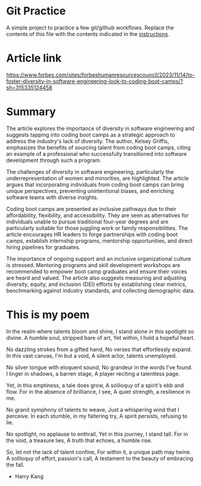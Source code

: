# Git Practice
A simple project to practice a few git/github workflows.  Replace the contents of this file with the contents indicated in the [instructions](./instructions.md).

# Article link 
https://www.forbes.com/sites/forbeshumanresourcescouncil/2023/11/14/to-foster-diversity-in-software-engineering-look-to-coding-boot-camps/?sh=315335124458

# Summary

The article explores the importance of diversity in software engineering and suggests tapping into coding boot camps as a strategic approach to address the industry's lack of diversity. The author, Kelsey Griffis, emphasizes the benefits of sourcing talent from coding boot camps, citing an example of a professional who successfully transitioned into software development through such a program.

The challenges of diversity in software engineering, particularly the underrepresentation of women and minorities, are highlighted. The article argues that incorporating individuals from coding boot camps can bring unique perspectives, preventing unintentional biases, and enriching software teams with diverse insights.

Coding boot camps are presented as inclusive pathways due to their affordability, flexibility, and accessibility. They are seen as alternatives for individuals unable to pursue traditional four-year degrees and are particularly suitable for those juggling work or family responsibilities. The article encourages HR leaders to forge partnerships with coding boot camps, establish internship programs, mentorship opportunities, and direct hiring pipelines for graduates.

The importance of ongoing support and an inclusive organizational culture is stressed. Mentoring programs and skill development workshops are recommended to empower boot camp graduates and ensure their voices are heard and valued. The article also suggests measuring and adjusting diversity, equity, and inclusion (DEI) efforts by establishing clear metrics, benchmarking against industry standards, and collecting demographic data.





# This is my poem
In the realm where talents bloom and shine,
I stand alone in this spotlight so divine.
A humble soul, stripped bare of art,
Yet within, I hold a hopeful heart.

No dazzling strokes from a gifted hand,
No verses that effortlessly expand.
In this vast canvas, I'm but a void,
A silent actor, talents unemployed.

No silver tongue with eloquent sound,
No grandeur in the words I've found.
I linger in shadows, a barren stage,
A player reciting a talentless page.

Yet, in this emptiness, a tale does grow,
A soliloquy of a spirit's ebb and flow.
For in the absence of brilliance, I see,
A quiet strength, a resilience in me.

No grand symphony of talents to weave,
Just a whispering wind that I perceive.
In each stumble, in my faltering try,
A spirit persists, refusing to lie.

No spotlight, no applause to enthrall,
Yet in this journey, I stand tall.
For in the void, a treasure lies,
A truth that echoes, a humble rise.

So, let not the lack of talent confine,
For within it, a unique path may twine.
A soliloquy of effort, passion's call,
A testament to the beauty of embracing the fall.

- Harry Kang 
